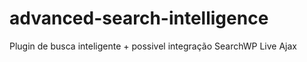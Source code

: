 # advanced-search-intelligence
Plugin de busca inteligente + possivel integração SearchWP Live Ajax
